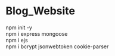 # Blog_Website

npm init -y  
npm i express mongoose    
npm i ejs   
npm i bcrypt jsonwebtoken cookie-parser  

